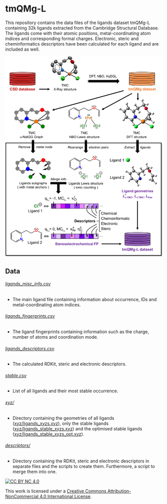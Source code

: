 # tmQMg-L

This repository contains the data files of the ligands dataset tmQMg-L containing 32k ligands extracted from the Cambridge Structural Database. The ligands come with their atomic positions, metal-coordinating atom indices and corresponding formal charges. Electronic, steric and cheminformatics descriptors have been calculated for each ligand and are included as well.

![tmQMg-L_Figure](tmQMg-L.png)

## Data

###### [ligands_misc_info.csv](ligands_misc_info.csv)
- The main ligand file containing information about occurrence, IDs and metal-coordinating atom indices.

###### [ligands_fingerprints.csv](ligands_fingerprints.csv)
- The ligand fingerprints containing information such as the charge, number of atoms and coordination mode.

###### [ligands_descriptors.csv](ligands_descriptors.csv)
- The calculated RDKit, steric and electronic descriptors.

###### [stable.csv](stable.csv)
- List of all ligands and their most stable occurrence.

###### [xyz/](xyz/)
- Directory containing the geometries of all ligands ([xyz/ligands_xyzs.xyz](xyz/ligands_xyzs.xyz)), only the stable ligands ([xyz/ligands_stable_xyzs.xyz](xyz/ligands_stable_xyzs.xyz)) and the optimised stable ligands ([xyz/ligands_stable_xyzs_opt.xyz](xyz/ligands_stable_xyzs_opt.xyz)).

###### [descriptors/](descriptors/)
- Directory containing the RDKit, steric and electronic descriptors in separate files and the scripts to create them. Furthermore, a script to merge them into one.

[![CC BY NC 4.0][cc-by-nc-image]][cc-by-nc]

This work is licensed under a
[Creative Commons Attribution-NonCommercial 4.0 International License][cc-by-nc].

[cc-by-nc]: http://creativecommons.org/licenses/by-nc/4.0/
[cc-by-nc-image]: https://i.creativecommons.org/l/by-nc/4.0/88x31.png
